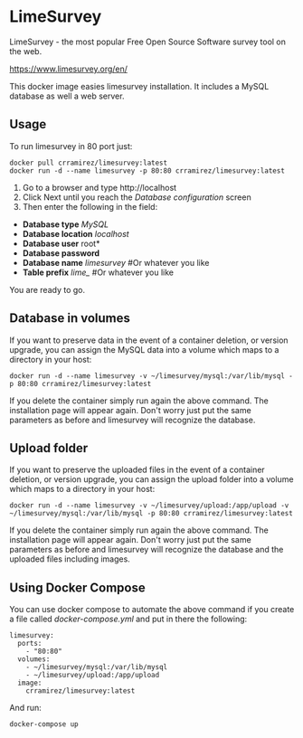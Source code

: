 LimeSurvey
==========

LimeSurvey - the most popular
Free Open Source Software survey tool on the web.

https://www.limesurvey.org/en/

This docker image easies limesurvey installation. It includes a MySQL database as well a web server.

## Usage

To run limesurvey in 80 port just:

    docker pull crramirez/limesurvey:latest
    docker run -d --name limesurvey -p 80:80 crramirez/limesurvey:latest


1. Go to a browser and type http://localhost
2. Click Next until you reach the *Database configuration* screen
3. Then enter the following in the field:
  - **Database type** *MySQL*
  - **Database location** *localhost*
  - **Database user** root*
  - **Database password**
  - **Database name** *limesurvey* #Or whatever you like
  - **Table prefix** *lime_* #Or whatever you like

You are ready to go.

## Database in volumes

If you want to preserve data in the event of a container deletion, or version upgrade, you can assign the MySQL data into a volume which maps to a directory in your host:

    docker run -d --name limesurvey -v ~/limesurvey/mysql:/var/lib/mysql -p 80:80 crramirez/limesurvey:latest
    

If you delete the container simply run again the above command. The installation page will appear again. Don't worry just put the same parameters as before and limesurvey will recognize the database.


## Upload folder

If you want to preserve the uploaded files in the event of a container deletion, or version upgrade, you can assign the upload folder into a volume which maps to a directory in your host:

    docker run -d --name limesurvey -v ~/limesurvey/upload:/app/upload -v ~/limesurvey/mysql:/var/lib/mysql -p 80:80 crramirez/limesurvey:latest


If you delete the container simply run again the above command. The installation page will appear again. Don't worry just put the same parameters as before and limesurvey will recognize the database and the uploaded files including images.

## Using Docker Compose

You can use docker compose to automate the above command if you create a file called *docker-compose.yml* and put in there the following:

    limesurvey:
      ports:
        - "80:80"
      volumes:
        - ~/limesurvey/mysql:/var/lib/mysql
        - ~/limesurvey/upload:/app/upload
      image:
        crramirez/limesurvey:latest


And run:

    docker-compose up
